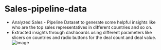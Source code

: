 # Sales-pipeline-data
- Analyzed Sales - Pipeline Dataset to generate some helpful insights like who are the top sales representatives in different countries and so on.
- Extracted insights through dashboards using different parameters like slicers on countries and radio buttons for the deal count and deal value.
![image](https://user-images.githubusercontent.com/117764968/211832194-f36bf7b4-6135-49a2-938d-1e39f627e684.png)
